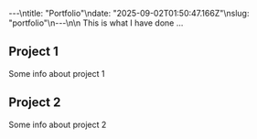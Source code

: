 ---\ntitle: "Portfolio"\ndate: "2025-09-02T01:50:47.166Z"\nslug: "portfolio"\n---\n\n
This is what I have done …


## Project 1

Some info about project 1


## Project 2

Some info about project 2

